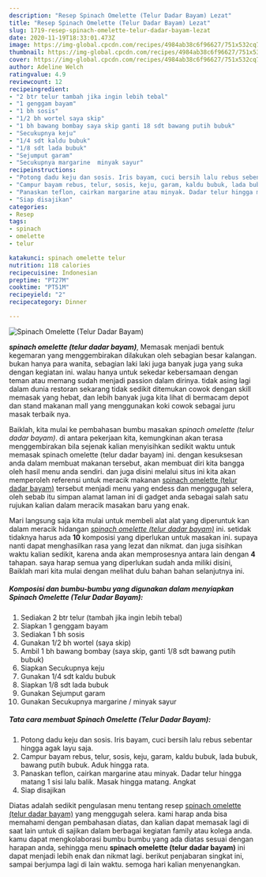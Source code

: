 ```yaml
---
description: "Resep Spinach Omelette (Telur Dadar Bayam) Lezat"
title: "Resep Spinach Omelette (Telur Dadar Bayam) Lezat"
slug: 1719-resep-spinach-omelette-telur-dadar-bayam-lezat
date: 2020-11-19T18:33:01.473Z
image: https://img-global.cpcdn.com/recipes/4984ab38c6f96627/751x532cq70/spinach-omelette-telur-dadar-bayam-foto-resep-utama.jpg
thumbnail: https://img-global.cpcdn.com/recipes/4984ab38c6f96627/751x532cq70/spinach-omelette-telur-dadar-bayam-foto-resep-utama.jpg
cover: https://img-global.cpcdn.com/recipes/4984ab38c6f96627/751x532cq70/spinach-omelette-telur-dadar-bayam-foto-resep-utama.jpg
author: Adeline Welch
ratingvalue: 4.9
reviewcount: 12
recipeingredient:
- "2 btr telur tambah jika ingin lebih tebal"
- "1 genggam bayam"
- "1 bh sosis"
- "1/2 bh wortel saya skip"
- "1 bh bawang bombay saya skip ganti 18 sdt bawang putih bubuk"
- "Secukupnya keju"
- "1/4 sdt kaldu bubuk"
- "1/8 sdt lada bubuk"
- "Sejumput garam"
- "Secukupnya margarine  minyak sayur"
recipeinstructions:
- "Potong dadu keju dan sosis. Iris bayam, cuci bersih lalu rebus sebentar hingga agak layu saja."
- "Campur bayam rebus, telur, sosis, keju, garam, kaldu bubuk, lada bubuk, bawang putih bubuk. Aduk hingga rata."
- "Panaskan teflon, cairkan margarine atau minyak. Dadar telur hingga matang 1 sisi lalu balik. Masak hingga matang. Angkat"
- "Siap disajikan"
categories:
- Resep
tags:
- spinach
- omelette
- telur

katakunci: spinach omelette telur 
nutrition: 118 calories
recipecuisine: Indonesian
preptime: "PT27M"
cooktime: "PT51M"
recipeyield: "2"
recipecategory: Dinner

---
```



![Spinach Omelette (Telur Dadar Bayam)](https://img-global.cpcdn.com/recipes/4984ab38c6f96627/751x532cq70/spinach-omelette-telur-dadar-bayam-foto-resep-utama.jpg)

<b><i>spinach omelette (telur dadar bayam)</i></b>, Memasak menjadi bentuk kegemaran yang menggembirakan dilakukan oleh sebagian besar kalangan. bukan hanya para wanita, sebagian laki laki juga banyak juga yang suka dengan kegiatan ini. walau hanya untuk sekedar kebersamaan dengan teman atau memang sudah menjadi passion dalam dirinya. tidak asing lagi dalam dunia restoran sekarang tidak sedikit ditemukan cowok dengan skill memasak yang hebat, dan lebih banyak juga kita lihat di bermacam depot dan stand makanan mall yang menggunakan koki cowok sebagai juru masak terbaik nya.



Baiklah, kita mulai ke pembahasan bumbu masakan <i>spinach omelette (telur dadar bayam)</i>. di antara pekerjaan kita, kemungkinan akan terasa menggembirakan bila sejenak kalian menyisihkan sedikit waktu untuk memasak spinach omelette (telur dadar bayam) ini. dengan kesuksesan anda dalam membuat makanan tersebut, akan membuat diri kita bangga oleh hasil menu anda sendiri. dan juga disini melalui situs ini kita akan memperoleh referensi untuk meracik makanan <u>spinach omelette (telur dadar bayam)</u> tersebut menjadi menu yang endess dan menggugah selera, oleh sebab itu simpan alamat laman ini di gadget anda sebagai salah satu rujukan kalian dalam meracik masakan baru yang enak.


Mari langsung saja kita mulai untuk membeli alat alat yang diperuntuk kan dalam meracik hidangan <u><i>spinach omelette (telur dadar bayam)</i></u> ini. setidak tidaknya harus ada <b>10</b> komposisi yang diperlukan untuk masakan ini. supaya nanti dapat menghasilkan rasa yang lezat dan nikmat. dan juga sisihkan waktu kalian sedikit, karena anda akan memprosesnya antara lain dengan <b>4</b> tahapan. saya harap semua yang diperlukan sudah anda miliki disini, Baiklah mari kita mulai dengan melihat dulu bahan bahan selanjutnya ini.

<!--inarticleads1-->

##### Komposisi dan bumbu-bumbu yang digunakan dalam menyiapkan Spinach Omelette (Telur Dadar Bayam):

1. Sediakan 2 btr telur (tambah jika ingin lebih tebal)
1. Siapkan 1 genggam bayam
1. Sediakan 1 bh sosis
1. Gunakan 1/2 bh wortel (saya skip)
1. Ambil 1 bh bawang bombay (saya skip, ganti 1/8 sdt bawang putih bubuk)
1. Siapkan Secukupnya keju
1. Gunakan 1/4 sdt kaldu bubuk
1. Siapkan 1/8 sdt lada bubuk
1. Gunakan Sejumput garam
1. Gunakan Secukupnya margarine / minyak sayur




<!--inarticleads2-->

##### Tata cara membuat Spinach Omelette (Telur Dadar Bayam):

1. Potong dadu keju dan sosis. Iris bayam, cuci bersih lalu rebus sebentar hingga agak layu saja.
1. Campur bayam rebus, telur, sosis, keju, garam, kaldu bubuk, lada bubuk, bawang putih bubuk. Aduk hingga rata.
1. Panaskan teflon, cairkan margarine atau minyak. Dadar telur hingga matang 1 sisi lalu balik. Masak hingga matang. Angkat
1. Siap disajikan




Diatas adalah sedikit pengulasan menu tentang resep <u>spinach omelette (telur dadar bayam)</u> yang menggugah selera. kami harap anda bisa memahami dengan pembahasan diatas, dan kalian dapat memasak lagi di saat lain untuk di sajikan dalam berbagai kegiatan family atau kolega anda. kamu dapat mengkolaborasi bumbu bumbu yang ada diatas sesuai dengan harapan anda, sehingga menu <b>spinach omelette (telur dadar bayam)</b> ini dapat menjadi lebih enak dan nikmat lagi. berikut penjabaran singkat ini, sampai berjumpa lagi di lain waktu. semoga hari kalian menyenangkan.
